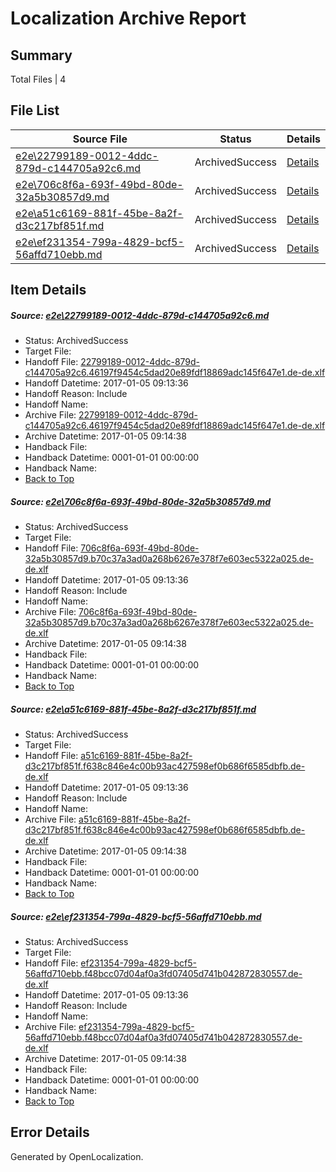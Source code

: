 # <a name='report-top'></a> Localization Archive Report

## Summary
 Total Files | 4

## File List
 Source File | Status | Details 
 ----------- | ------ | ------- 
 [e2e\22799189-0012-4ddc-879d-c144705a92c6.md](https://github.com/OpenLocalizationTestOrg/ol-test0/blob/b45ce212c8a2813d1bcabdec128dbc4b1243b451/e2e/22799189-0012-4ddc-879d-c144705a92c6.md) | ArchivedSuccess | [Details](#1d8e430e1d23f39b5f25c0303a1b887799a621db1)
 [e2e\706c8f6a-693f-49bd-80de-32a5b30857d9.md](https://github.com/OpenLocalizationTestOrg/ol-test0/blob/b45ce212c8a2813d1bcabdec128dbc4b1243b451/e2e/706c8f6a-693f-49bd-80de-32a5b30857d9.md) | ArchivedSuccess | [Details](#b311fa9f9a82364e1990a2d4f175765e0ad633352)
 [e2e\a51c6169-881f-45be-8a2f-d3c217bf851f.md](https://github.com/OpenLocalizationTestOrg/ol-test0/blob/b45ce212c8a2813d1bcabdec128dbc4b1243b451/e2e/a51c6169-881f-45be-8a2f-d3c217bf851f.md) | ArchivedSuccess | [Details](#1978669c86c55a0904b1c9e8298a945ed0b07f8b3)
 [e2e\ef231354-799a-4829-bcf5-56affd710ebb.md](https://github.com/OpenLocalizationTestOrg/ol-test0/blob/b45ce212c8a2813d1bcabdec128dbc4b1243b451/e2e/ef231354-799a-4829-bcf5-56affd710ebb.md) | ArchivedSuccess | [Details](#40ef896c5d61c843ff0f874855e453d1158bc8c47)

## Item Details
##### <a name='1d8e430e1d23f39b5f25c0303a1b887799a621db1'></a> Source: [e2e\22799189-0012-4ddc-879d-c144705a92c6.md](https://github.com/OpenLocalizationTestOrg/ol-test0/blob/b45ce212c8a2813d1bcabdec128dbc4b1243b451/e2e/22799189-0012-4ddc-879d-c144705a92c6.md)
* Status: ArchivedSuccess
* Target File: 
* Handoff File: [22799189-0012-4ddc-879d-c144705a92c6.46197f9454c5dad20e89fdf18869adc145f647e1.de-de.xlf](https://github.com/OpenLocalizationTestOrg/ol-test0-handoff/blob/386cc435142e60ea231cd0923f3a838afa0e5861/ol-handoff/OpenLocalizationTestOrg/ol-test0-dede/shujia/ht/22799189-0012-4ddc-879d-c144705a92c6.46197f9454c5dad20e89fdf18869adc145f647e1.de-de.xlf)
* Handoff Datetime: 2017-01-05 09:13:36
* Handoff Reason: Include
* Handoff Name: 
* Archive File: [22799189-0012-4ddc-879d-c144705a92c6.46197f9454c5dad20e89fdf18869adc145f647e1.de-de.xlf](https://github.com/OpenLocalizationTestOrg/ol-test0-handoff/blob/0dcb5d01c1dc57155c874ef1bcc69884ae747f8b/ol-archive/OpenLocalizationTestOrg/ol-test0-dede/shujia/ht/22799189-0012-4ddc-879d-c144705a92c6.46197f9454c5dad20e89fdf18869adc145f647e1.de-de.xlf)
* Archive Datetime: 2017-01-05 09:14:38
* Handback File: 
* Handback Datetime: 0001-01-01 00:00:00
* Handback Name: 
* [Back to Top](#report-top)

##### <a name='b311fa9f9a82364e1990a2d4f175765e0ad633352'></a> Source: [e2e\706c8f6a-693f-49bd-80de-32a5b30857d9.md](https://github.com/OpenLocalizationTestOrg/ol-test0/blob/b45ce212c8a2813d1bcabdec128dbc4b1243b451/e2e/706c8f6a-693f-49bd-80de-32a5b30857d9.md)
* Status: ArchivedSuccess
* Target File: 
* Handoff File: [706c8f6a-693f-49bd-80de-32a5b30857d9.b70c37a3ad0a268b6267e378f7e603ec5322a025.de-de.xlf](https://github.com/OpenLocalizationTestOrg/ol-test0-handoff/blob/386cc435142e60ea231cd0923f3a838afa0e5861/ol-handoff/OpenLocalizationTestOrg/ol-test0-dede/shujia/ht/706c8f6a-693f-49bd-80de-32a5b30857d9.b70c37a3ad0a268b6267e378f7e603ec5322a025.de-de.xlf)
* Handoff Datetime: 2017-01-05 09:13:36
* Handoff Reason: Include
* Handoff Name: 
* Archive File: [706c8f6a-693f-49bd-80de-32a5b30857d9.b70c37a3ad0a268b6267e378f7e603ec5322a025.de-de.xlf](https://github.com/OpenLocalizationTestOrg/ol-test0-handoff/blob/0dcb5d01c1dc57155c874ef1bcc69884ae747f8b/ol-archive/OpenLocalizationTestOrg/ol-test0-dede/shujia/ht/706c8f6a-693f-49bd-80de-32a5b30857d9.b70c37a3ad0a268b6267e378f7e603ec5322a025.de-de.xlf)
* Archive Datetime: 2017-01-05 09:14:38
* Handback File: 
* Handback Datetime: 0001-01-01 00:00:00
* Handback Name: 
* [Back to Top](#report-top)

##### <a name='1978669c86c55a0904b1c9e8298a945ed0b07f8b3'></a> Source: [e2e\a51c6169-881f-45be-8a2f-d3c217bf851f.md](https://github.com/OpenLocalizationTestOrg/ol-test0/blob/b45ce212c8a2813d1bcabdec128dbc4b1243b451/e2e/a51c6169-881f-45be-8a2f-d3c217bf851f.md)
* Status: ArchivedSuccess
* Target File: 
* Handoff File: [a51c6169-881f-45be-8a2f-d3c217bf851f.f638c846e4c00b93ac427598ef0b686f6585dbfb.de-de.xlf](https://github.com/OpenLocalizationTestOrg/ol-test0-handoff/blob/386cc435142e60ea231cd0923f3a838afa0e5861/ol-handoff/OpenLocalizationTestOrg/ol-test0-dede/shujia/ht/a51c6169-881f-45be-8a2f-d3c217bf851f.f638c846e4c00b93ac427598ef0b686f6585dbfb.de-de.xlf)
* Handoff Datetime: 2017-01-05 09:13:36
* Handoff Reason: Include
* Handoff Name: 
* Archive File: [a51c6169-881f-45be-8a2f-d3c217bf851f.f638c846e4c00b93ac427598ef0b686f6585dbfb.de-de.xlf](https://github.com/OpenLocalizationTestOrg/ol-test0-handoff/blob/0dcb5d01c1dc57155c874ef1bcc69884ae747f8b/ol-archive/OpenLocalizationTestOrg/ol-test0-dede/shujia/ht/a51c6169-881f-45be-8a2f-d3c217bf851f.f638c846e4c00b93ac427598ef0b686f6585dbfb.de-de.xlf)
* Archive Datetime: 2017-01-05 09:14:38
* Handback File: 
* Handback Datetime: 0001-01-01 00:00:00
* Handback Name: 
* [Back to Top](#report-top)

##### <a name='40ef896c5d61c843ff0f874855e453d1158bc8c47'></a> Source: [e2e\ef231354-799a-4829-bcf5-56affd710ebb.md](https://github.com/OpenLocalizationTestOrg/ol-test0/blob/b45ce212c8a2813d1bcabdec128dbc4b1243b451/e2e/ef231354-799a-4829-bcf5-56affd710ebb.md)
* Status: ArchivedSuccess
* Target File: 
* Handoff File: [ef231354-799a-4829-bcf5-56affd710ebb.f48bcc07d04af0a3fd07405d741b042872830557.de-de.xlf](https://github.com/OpenLocalizationTestOrg/ol-test0-handoff/blob/386cc435142e60ea231cd0923f3a838afa0e5861/ol-handoff/OpenLocalizationTestOrg/ol-test0-dede/shujia/ht/ef231354-799a-4829-bcf5-56affd710ebb.f48bcc07d04af0a3fd07405d741b042872830557.de-de.xlf)
* Handoff Datetime: 2017-01-05 09:13:36
* Handoff Reason: Include
* Handoff Name: 
* Archive File: [ef231354-799a-4829-bcf5-56affd710ebb.f48bcc07d04af0a3fd07405d741b042872830557.de-de.xlf](https://github.com/OpenLocalizationTestOrg/ol-test0-handoff/blob/0dcb5d01c1dc57155c874ef1bcc69884ae747f8b/ol-archive/OpenLocalizationTestOrg/ol-test0-dede/shujia/ht/ef231354-799a-4829-bcf5-56affd710ebb.f48bcc07d04af0a3fd07405d741b042872830557.de-de.xlf)
* Archive Datetime: 2017-01-05 09:14:38
* Handback File: 
* Handback Datetime: 0001-01-01 00:00:00
* Handback Name: 
* [Back to Top](#report-top)


## Error Details

Generated by OpenLocalization.
